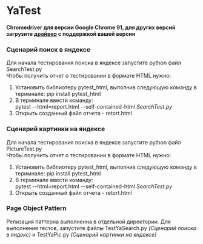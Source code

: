 # YaTest

**Chromedriver для версии Google Chrome 91, для других версий загрузите [драйвер](https://chromedriver.chromium.org/downloads) с поддержкой вашей версии**

### Сценарий поиск в яндексе
Для начала тестирования поиска в яндексе запустите python файл SearchTest.py  
Чтобы получить отчет о тестировании в формате HTML нужно:  
1.  Установить библиотеру pytest_html, выполнив следующую команду в теримнале: pip install pytest_html
2.  В терминале ввести команду:  
  pytest --html=report.html --self-contained-html *SearchTest.py*  
4.  Открыть созданный файл отчета - retort.html


### Сценарий картинки на яндексе
Для начала тестирования поиска в яндексе запустите python файл PictureTest.py  
Чтобы получить отчет о тестировании в формате HTML нужно:  
1.  Установить библиотеру pytest_html, выполнив следующую команду в теримнале: pip install pytest_html
2.  В терминале ввести команду:  
  pytest --html=report.html --self-contained-html *SearchTest.py*  
4.  Открыть созданный файл отчета - retort.html


### Page Object Pattern  
Релизация паттерна выполненна в отдельной директории. Для выполнения тестов, запустите файлы TestYaSearch.py *(Сценарий поиска в яндекс)* и TestYaPic.py *(Сценарий картинки на яндексе)*
